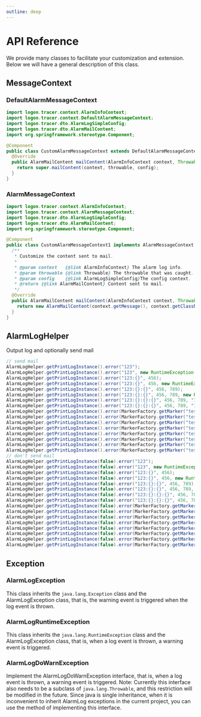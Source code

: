 ```yaml
---
outline: deep
---
```


# API Reference

We provide many classes to facilitate your customization and extension. Below we will have a general description of this class.

## MessageContext

### DefaultAlarmMessageContext

```java
import logon.tracer.context.AlarmInfoContext;
import logon.tracer.context.DefaultAlarmMessageContext;
import logon.tracer.dto.AlarmLogSimpleConfig;
import logon.tracer.dto.AlarmMailContent;
import org.springframework.stereotype.Component;

@Component
public class CustomAlarmMessageContext extends DefaultAlarmMessageContext {
  @Override
  public AlarmMailContent mailContent(AlarmInfoContext context, Throwable throwable, AlarmLogSimpleConfig config) {
    return super.mailContent(context, throwable, config);
  }
}
```

### AlarmMessageContext

```java
import logon.tracer.context.AlarmInfoContext;
import logon.tracer.context.AlarmMessageContext;
import logon.tracer.dto.AlarmLogSimpleConfig;
import logon.tracer.dto.AlarmMailContent;
import org.springframework.stereotype.Component;

@Component
public class CustomAlarmMessageContext1 implements AlarmMessageContext {
  /**
   * Customize the content sent to mail.
   *
   * @param context   {@link AlarmInfoContext} The alarm log info.
   * @param throwable {@link Throwable} The throwable that was caught.
   * @param config    {@link AlarmLogSimpleConfig}The config context.
   * @return {@link AlarmMailContent} Content sent to mail.
   */
  @Override
  public AlarmMailContent mailContent(AlarmInfoContext context, Throwable throwable, AlarmLogSimpleConfig config) {
    return new AlarmMailContent(context.getMessage(), context.getClassName());
  }
}
```

## AlarmLogHelper

Output log and optionally send mail

```java
// send mail
AlarmLogHelper.getPrintLogInstance().error("123");
AlarmLogHelper.getPrintLogInstance().error("123", new RuntimeException());
AlarmLogHelper.getPrintLogInstance().error("123:{}", 456);
AlarmLogHelper.getPrintLogInstance().error("123:{}", 456, new RuntimeException());
AlarmLogHelper.getPrintLogInstance().error("123:{}:{}", 456, 789);
AlarmLogHelper.getPrintLogInstance().error("123:{}:{}", 456, 789, new RuntimeException());
AlarmLogHelper.getPrintLogInstance().error("123:{}:{}:{}", 456, 789, "111");
AlarmLogHelper.getPrintLogInstance().error("123:{}:{}:{}", 456, 789, "111", new RuntimeException());
AlarmLogHelper.getPrintLogInstance().error(MarkerFactory.getMarker("test"), "123");
AlarmLogHelper.getPrintLogInstance().error(MarkerFactory.getMarker("test"), "123", new RuntimeException());
AlarmLogHelper.getPrintLogInstance().error(MarkerFactory.getMarker("test"), "123:{}", 456);
AlarmLogHelper.getPrintLogInstance().error(MarkerFactory.getMarker("test"), "123:{}", 456, new RuntimeException());
AlarmLogHelper.getPrintLogInstance().error(MarkerFactory.getMarker("test"), "123:{}:{}", 456, 789);
AlarmLogHelper.getPrintLogInstance().error(MarkerFactory.getMarker("test"), "123:{}:{}", 456, 789, new RuntimeException());
AlarmLogHelper.getPrintLogInstance().error(MarkerFactory.getMarker("test"), "123:{}:{}:{}", 456, 789, "111");
AlarmLogHelper.getPrintLogInstance().error(MarkerFactory.getMarker("test"), "123:{}:{}:{}", 456, 789, "111", new RuntimeException());
// don't send mail
AlarmLogHelper.getPrintLogInstance(false).error("123");
AlarmLogHelper.getPrintLogInstance(false).error("123", new RuntimeException());
AlarmLogHelper.getPrintLogInstance(false).error("123:{}", 456);
AlarmLogHelper.getPrintLogInstance(false).error("123:{}", 456, new RuntimeException());
AlarmLogHelper.getPrintLogInstance(false).error("123:{}:{}", 456, 789);
AlarmLogHelper.getPrintLogInstance(false).error("123:{}:{}", 456, 789, new RuntimeException());
AlarmLogHelper.getPrintLogInstance(false).error("123:{}:{}:{}", 456, 789, "111");
AlarmLogHelper.getPrintLogInstance(false).error("123:{}:{}:{}", 456, 789, "111", new RuntimeException());
AlarmLogHelper.getPrintLogInstance(false).error(MarkerFactory.getMarker("test"), "123");
AlarmLogHelper.getPrintLogInstance(false).error(MarkerFactory.getMarker("test"), "123", new RuntimeException());
AlarmLogHelper.getPrintLogInstance(false).error(MarkerFactory.getMarker("test"), "123:{}", 456);
AlarmLogHelper.getPrintLogInstance(false).error(MarkerFactory.getMarker("test"), "123:{}", 456, new RuntimeException());
AlarmLogHelper.getPrintLogInstance(false).error(MarkerFactory.getMarker("test"), "123:{}:{}", 456, 789);
AlarmLogHelper.getPrintLogInstance(false).error(MarkerFactory.getMarker("test"), "123:{}:{}", 456, 789, new RuntimeException());
AlarmLogHelper.getPrintLogInstance(false).error(MarkerFactory.getMarker("test"), "123:{}:{}:{}", 456, 789, "111");
AlarmLogHelper.getPrintLogInstance(false).error(MarkerFactory.getMarker("test"), "123:{}:{}:{}", 456, 789, "111", new RuntimeException());
```

## Exception

### AlarmLogException

This class inherits the `java.lang.Exception` class and the AlarmLogException class, that is, the warning event is triggered when the log event is thrown.

### AlarmLogRuntimeException

This class inherits the `java.lang.RuntimeException` class and the AlarmLogException class, that is, when a log event is thrown, a warning event is triggered.

### AlarmLogDoWarnException

Implement the AlarmLogDoWarnException interface, that is, when a log event is thrown, a warning event is triggered. Note: Currently this interface also needs to be a subclass of `java.lang.Throwable`, and this restriction will be modified in the future. Since java is single inheritance, when it is inconvenient to inherit AlarmLog exceptions in the current project, you can use the method of implementing this interface.
